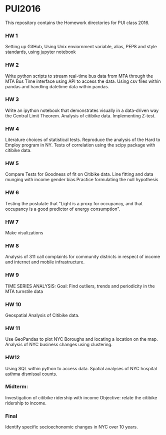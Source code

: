 # PUI2016

This repository contains the Homework directories for PUI class 2016. 

### HW 1
Setting up GitHub, Using Unix enviornment variable, alias, PEP8 and style standards, using jupyter notebook

### HW 2
Write python scripts to stream real-time bus data from MTA through the MTA Bus Time interface using API to access the data. Using csv files within pandas and handling datetime data within pandas.

### HW 3
Write an ipython notebook that demonstrates visually in a data-driven way the Central Limit Theorem. Analysis of citibike data. Implementing Z-test.

### HW 4
Literature choices of statistical tests. Reproduce the analysis of the Hard to Employ program in NY. Tests of correlation using the scipy package with citibike data.

### HW 5
Compare Tests for Goodness of fit on Citibike data. Line fitting and data munging with income gender bias.Practice formulating the null hypothesis

### HW 6
Testing the postulate that "Light is a proxy for occupancy, and that occupancy is a good predictor of energy consumption".

### HW 7 
Make visulizations

### HW 8
Analysis of 311 call complaints for community districts in respect of income and internet and mobile infrastructure.

### HW 9
TIME SERIES ANALYSIS: Goal: Find outliers, trends and periodicity in the MTA turnstile data

### HW 10
Geospatial Analysis of Citibike data.

### HW 11
Use GeoPandas to plot NYC Boroughs and locating a location on the map.
Analysis of NYC business changes using clustering.

### HW12
Using SQL within python to access data. Spatial analyses of  NYC hospital asthma dismissal counts.

### Midterm:
Investigation of citibike ridership with income
Objective: relate the citibike ridership to income.

### Final
Identify specific socioechonomic changes in NYC over 10 years.


